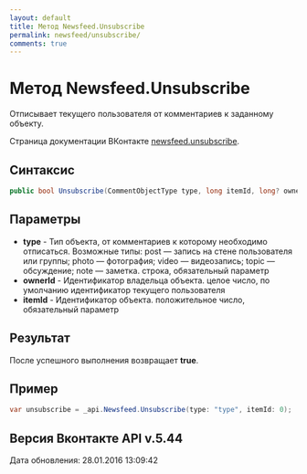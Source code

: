 ```yaml
---
layout: default
title: Метод Newsfeed.Unsubscribe
permalink: newsfeed/unsubscribe/
comments: true
---
```

# Метод Newsfeed.Unsubscribe
Отписывает текущего пользователя от комментариев к заданному объекту.

Страница документации ВКонтакте [newsfeed.unsubscribe](https://vk.com/dev/newsfeed.unsubscribe).

## Синтаксис
``` csharp
public bool Unsubscribe(CommentObjectType type, long itemId, long? ownerId = null)
```

## Параметры
+ **type** - Тип объекта, от комментариев к которому необходимо отписаться. 
Возможные типы:
post — запись на стене пользователя или группы;
photo — фотография;
video — видеозапись;
topic — обсуждение;
note — заметка. строка, обязательный параметр
+ **ownerId** - Идентификатор владельца объекта. целое число, по умолчанию идентификатор текущего пользователя
+ **itemId** - Идентификатор объекта. положительное число, обязательный параметр

## Результат
После успешного выполнения возвращает **true**.

## Пример
``` csharp
var unsubscribe = _api.Newsfeed.Unsubscribe(type: "type", itemId: 0);
```

## Версия Вконтакте API v.5.44
Дата обновления: 28.01.2016 13:09:42
